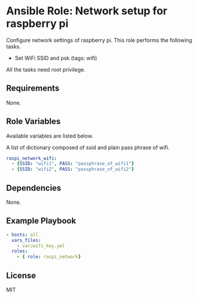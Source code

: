 Ansible Role: Network setup for raspberry pi
=========

Configure network settings of raspberry pi.
This role performs the following tasks.

- Set WiFi SSID and psk (tags: wifi)

All the tasks need root privilege.

Requirements
------------

None.

Role Variables
--------------
Available variables are listed below.

A list of dictionary composed of ssid and plain pass phrase of wifi.

``` yaml
raspi_network_wifi:
  - {SSID: "wifi1", PASS: "passphrase_of_wifi1"}
  - {SSID: "wifi2", PASS: "passphrase_of_wifi2"}
```

Dependencies
------------

None.

Example Playbook
----------------

``` yaml
- hosts: all
  vars_files:
    - var/wifi_key.yml
  roles:
    - { role: raspi_network}
```

License
-------

MIT

